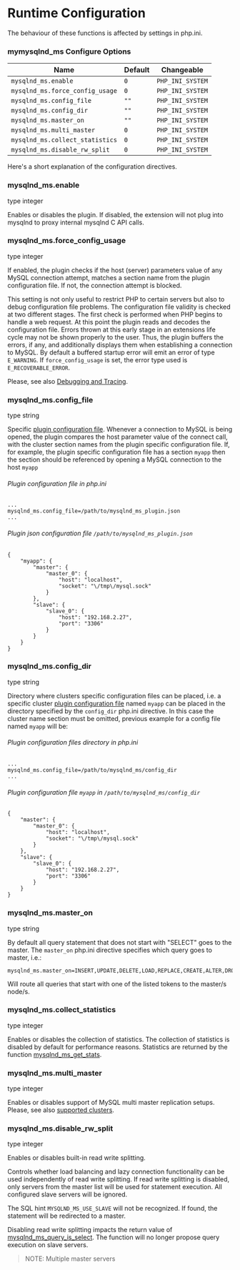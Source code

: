 # Runtime Configuration
The behaviour of these functions is affected by settings in php.ini.

### mymysqlnd_ms Configure Options

Name | Default | Changeable
--- | --- | --- |
`mysqlnd_ms.enable` | `0` | `PHP_INI_SYSTEM`
`mysqlnd_ms.force_config_usage` | `0` | `PHP_INI_SYSTEM`
`mysqlnd_ms.config_file` | `""` | `PHP_INI_SYSTEM`
`mysqlnd_ms.config_dir` | `""` | `PHP_INI_SYSTEM`
`mysqlnd_ms.master_on` | `""` | `PHP_INI_SYSTEM`
`mysqlnd_ms.multi_master` | `0` | `PHP_INI_SYSTEM`
`mysqlnd_ms.collect_statistics` | `0` | `PHP_INI_SYSTEM`
`mysqlnd_ms.disable_rw_split` | `0` | `PHP_INI_SYSTEM`

Here's a short explanation of the configuration directives.

### mysqlnd_ms.enable 
type integer

Enables or disables the plugin. If disabled, the extension will not plug into mysqlnd to proxy internal mysqlnd C API calls.

### mysqlnd_ms.force_config_usage 
type integer

If enabled, the plugin checks if the host (server) parameters value of any MySQL connection attempt, matches a section name from the plugin configuration file. If not, the connection attempt is blocked.

This setting is not only useful to restrict PHP to certain servers but also to debug configuration file problems. The configuration file validity is checked at two different stages. The first check is performed when PHP begins to handle a web request. At this point the plugin reads and decodes the configuration file. Errors thrown at this early stage in an extensions life cycle may not be shown properly to the user. Thus, the plugin buffers the errors, if any, and additionally displays them when establishing a connection to MySQL. By default a buffered startup error will emit an error of type `E_WARNING`. If `force_config_usage` is set, the error type used is `E_RECOVERABLE_ERROR`.

Please, see also [Debugging and Tracing](REFA:../PLUGIN-CONFIGURATION-FILE.md).

### mysqlnd_ms.config_file
type string

Specific [plugin configuration file](REFA:../PLUGIN-CONFIGURATION-FILE.md). Whenever a connection to MySQL is being opened, the plugin compares the host parameter value of the connect call, with the cluster section names from the plugin specific configuration file. If, for example, the plugin specific configuration file has a section `myapp` then the section should be referenced by opening a MySQL connection to the host `myapp`

###### Plugin configuration file in php.ini
```
...
mysqlnd_ms.config_file=/path/to/mysqlnd_ms_plugin.json
...
```
###### Plugin json configuration file `/path/to/mysqlnd_ms_plugin.json`
```
{
    "myapp": {
        "master": {
            "master_0": {
                "host": "localhost",
                "socket": "\/tmp\/mysql.sock"
            }
        },
        "slave": {
            "slave_0": {
                "host": "192.168.2.27",
                "port": "3306"
            }
        }
    }
}
```
### mysqlnd_ms.config_dir
type string

Directory where clusters specific configuration files can be placed, i.e. a specific cluster [plugin configuration file](REFA:../PLUGIN-CONFIGURATION-FILE.md) named `myapp` can be placed in the directory specified by the `config_dir` php.ini directive. In this case the cluster name section must be omitted, previous example for a config file named `myapp` will be:

###### Plugin configuration files directory in php.ini
```
...
mysqlnd_ms.config_file=/path/to/mysqlnd_ms/config_dir
...
```
###### Plugin configuration file `myapp` in `/path/to/mysqlnd_ms/config_dir`
```
{
    "master": {
        "master_0": {
            "host": "localhost",
            "socket": "\/tmp\/mysql.sock"
        }
    },
    "slave": {
        "slave_0": {
            "host": "192.168.2.27",
            "port": "3306"
        }
    }
}
```

### mysqlnd_ms.master_on
type string

By default all query statement that does not start with "SELECT" goes to the master. The `master_on` php.ini directive specifies which query goes to master, i.e.:

```
mysqlnd_ms.master_on=INSERT,UPDATE,DELETE,LOAD,REPLACE,CREATE,ALTER,DROP,TRUNCATE,RENAME,LOCK,UNLOCK,CALL
```
Will route all queries that start with one of the listed tokens to the master/s node/s.

### mysqlnd_ms.collect_statistics
type integer

Enables or disables the collection of statistics. The collection of statistics is disabled by default for performance reasons. Statistics are returned by the function [mysqlnd_ms_get_stats](REF:../MYSQLND_MS-FUNCTIONS/).

### mysqlnd_ms.multi_master
type integer

Enables or disables support of MySQL multi master replication setups. Please, see also [supported clusters](REF:../CONCEPTS/).

### mysqlnd_ms.disable_rw_split
type integer

Enables or disables built-in read write splitting.

Controls whether load balancing and lazy connection functionality can be used independently of read write splitting. If read write splitting is disabled, only servers from the master list will be used for statement execution. All configured slave servers will be ignored.

The SQL hint `MYSQLND_MS_USE_SLAVE` will not be recognized. If found, the statement will be redirected to a master.

Disabling read write splitting impacts the return value of [mysqlnd_ms_query_is_select](REF:../MYSQLND_MS-FUNCTIONS/). The function will no longer propose query execution on slave servers.

>NOTE: Multiple master servers
